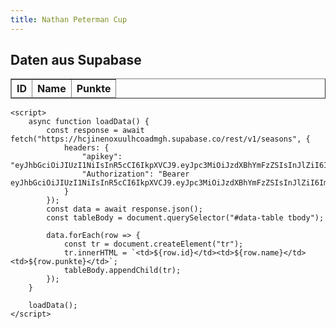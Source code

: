 ```yaml
---
title: Nathan Peterman Cup
---
```


<!DOCTYPE html>
<html lang="de">
<head>
    <meta charset="UTF-8">
    <meta name="viewport" content="width=device-width, initial-scale=1.0">
    <title>Supabase Tabelle</title>
</head>
<body>
    <h2>Daten aus Supabase</h2>
    <table border="1" id="data-table">
        <thead>
            <tr>
                <th>ID</th>
                <th>Name</th>
                <th>Punkte</th>
            </tr>
        </thead>
        <tbody></tbody>
    </table>

    <script>
        async function loadData() {
            const response = await fetch("https://hcjinenoxuulhcoadmgh.supabase.co/rest/v1/seasons", {
                headers: {
                    "apikey": "eyJhbGciOiJIUzI1NiIsInR5cCI6IkpXVCJ9.eyJpc3MiOiJzdXBhYmFzZSIsInJlZiI6ImhjamluZW5veHV1bGhjb2FkbWdoIiwicm9sZSI6ImFub24iLCJpYXQiOjE3MzgxODMzNjMsImV4cCI6MjA1Mzc1OTM2M30.LSNcn8Vl0D5Admpc5S7gyS2HkTGJr0fe30JdiJJOfC0",
                    "Authorization": "Bearer eyJhbGciOiJIUzI1NiIsInR5cCI6IkpXVCJ9.eyJpc3MiOiJzdXBhYmFzZSIsInJlZiI6ImhjamluZW5veHV1bGhjb2FkbWdoIiwicm9sZSI6ImFub24iLCJpYXQiOjE3MzgxODMzNjMsImV4cCI6MjA1Mzc1OTM2M30.LSNcn8Vl0D5Admpc5S7gyS2HkTGJr0fe30JdiJJOfC0"
                }
            });
            const data = await response.json();
            const tableBody = document.querySelector("#data-table tbody");

            data.forEach(row => {
                const tr = document.createElement("tr");
                tr.innerHTML = `<td>${row.id}</td><td>${row.name}</td><td>${row.punkte}</td>`;
                tableBody.appendChild(tr);
            });
        }

        loadData();
    </script>
</body>
</html>

